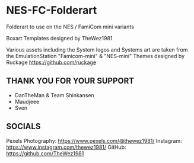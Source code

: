 # NES-FC-Folderart
Folderart to use on the NES / FamiCom mini variants

Boxart Templates designed by TheWez1981

Various assets including the System logos and Systems art are taken 
from the EmulationStation "Famicom-mini" & "NES-mini" Themes designed by Ruckage
https://github.com/ruckage

THANK YOU FOR YOUR SUPPORT
----------------------------------------
- DanTheMan & Team Shinkansen
- Maudjeee
- Sven

SOCIALS
----------------------------------------
Pexels Photography: https://www.pexels.com/@thewez1981/
Instagram: https://www.instagram.com/thewez1981/
GitHub: https://github.com/TheWez1981
